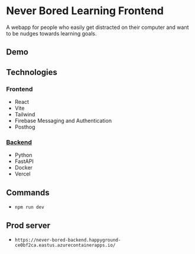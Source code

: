 # Never Bored Learning Frontend

A webapp for people who easily get distracted on their computer and want to be
nudges towards learning goals.

## Demo



## Technologies

### Frontend

- React
- Vite
- Tailwind
- Firebase Messaging and Authentication
- Posthog

### [Backend](https://github.com/lcarvajal/never-bored-backend)

- Python
- FastAPI
- Docker
- Vercel

## Commands

- `npm run dev`

## Prod server

- `https://never-bored-backend.happyground-ce0bf2ca.eastus.azurecontainerapps.io/`

